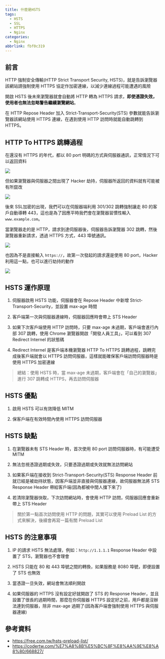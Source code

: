 ```yaml
---
title: 什麼是HSTS
tags:
  - HSTS
  - SSL
  - HTTPS
  - Nginx
categories:
  - Nginx
abbrlink: fbf0c319
---
```


## 前言

HTTP 強制安全傳輸(HTTP Strict Transport Security, HSTS)，就是告訴瀏覽器該網站請強制使用 HTTPS 協定作加密連線，以減少連線過程可能遭遇的風險

開啟 HSTS 後未來瀏覽器就會自動將 HTTP 轉為 HTTPS 請求，**即使憑證失效，使用者也無法忽略警告繼續瀏覽網站**。

在 HTTP Repose Header 加入 Strict-Transport-Security(STS) 參數就能告訴瀏覽器該網站使用 HTTPS 連線，在遇到使用 HTTP 訪問時就能自動跳轉到 HTTPS。

<!--more-->

## HTTP To HTTPS 跳轉過程

在還沒有 HTTPS 的年代，都以 80 port 明碼的方式與伺服器通訊，正常情況下可以返回資料

![](HSTS-0.png)

但如果瀏覽器與伺服器之間出現了 Hacker 劫持，伺服器所返回的資料就有可能被有所竄改

![](HSTS-1.png)

後來 SSL加密的出現，我們可以在伺服器端利用 301/302 跳轉強制讓走 80 的客戶自動導轉 443，這也是為了因應平時我們會在瀏覽器習慣性輸入 `www.example.com`。

當瀏覽器走的是 HTTP，請求到達伺服器後，伺服器告訴瀏覽器 302 跳轉，然後瀏覽器重新請求，透過 HTTPS 方式，443 埠號通訊。

![](HSTS-2.png)

也因為不是直接輸入 `https://`，故第一次發起的請求還是使用 80 port，Hacker 利用這一點，也可以進行劫持的動作

![](HSTS-3.png)

## HSTS 運作原理

1. 伺服器啟用 HSTS 功能，伺服器會在 Repose Header 中新增 Strict-Transport-Security，並設置 max-age 時間

2. 客戶端第一次與伺服器連線時，伺服器回應時會帶上 STS Header

3. 如果下次客戶端使用 HTTP 訪問時，只要 max-age 未過期，客戶端會進行內部 307 跳轉，使用 Chrome 瀏覽器開啟「開發人員工具」，可以看到 307 Redirect Internel 的狀態碼

4. Redirect Internel 是客戶端本機瀏覽器 HTTP To HTTPS 跳轉過程，跳轉完成後客戶端就會以 HTTPS 訪問伺服器，這樣就能確保客戶端訪問伺服器時是使用 HTTPS 加密連線

> 總結：使用 HSTS 時，當 max-age 未過期，客戶端會在「自己的瀏覽器」進行 307 跳轉成 HTTPS，再去訪問伺服器

## HSTS 優點

1. 啟用 HSTS 可以有效降低 MITM

2. 保客戶端在有效時間內使用 HTTPS 訪問伺服器

## HSTS 缺點

1. 在瀏覽器未有 STS Header 時，首次使用 80 port 訪問伺服器時，有可能遭受 MITM

2. 無法忽視憑證過期或失效，只要憑證過期或失效就無法訪問網站

3. 如果客戶端在接收到 Strict-Transport-Security(STS) Response Header 前就已經是被劫持狀態，因客戶端並非直接與伺服器連線，故伺服器無法將 STS Response Header 帶給客戶端(因為都被中間人擋下來了)

4. 若清除瀏覽器快取，下次訪問網站時，會使用 HTTP 訪問，伺服器回應會重新帶上 STS Header

> 關於第一點首次訪問使用 HTTP 的問題，其實可以使用 Preload List 的方式來解決，後續會再寫一篇有關 Preload List

## HSTS 的注意事項

1. IP 的請求 HSTS 無法處理，例如：`http://1.1.1.1` Response Header 中設置了 STS，瀏覽器也不會理會

2. HSTS 只能在 80 和 443 埠號之間的轉換，如果服務是 8080 埠號，即便設置了 STS 也無效

3. 當憑證一旦失效，網站會無法順利開啟

4. 如果伺服器的 HTTPS 沒有設定好就開啟了 STS 的 Response Header，並且設置了很長的過期時間，那麼在你伺服器 HTTPS 設定好之前，用戶都是沒辦法連到伺服器，除非 max-age 過期了(因為客戶端會強制使用 HTTPS 與伺服器連線)

## 參考資料

- https://free.com.tw/hsts-preload-list/
- https://codertw.com/%E7%A8%8B%E5%BC%8F%E8%AA%9E%E8%A8%80/668827/
